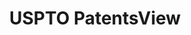 ---
layout: default
bigquery: https://console.cloud.google.com/bigquery?p=patents-public-data&d=patentsview&page=dataset
citation: Attribution should be given to PatentsView for use, distribution, or derivative
  works.
code: https://github.com/CSSIP-AIR/PatentsView-Code-Snippets/
contributors: USPTO
cost: None
description: 'PatentsView includes US patent data including raw data (summaries, applications,
  pregrant applications), disambugations of inventors and assignees, and inventor
  gender estimates.  Also foreign priority data, # of figures and sheets, and government
  interest statements.'
documentation: https://patentsview.org/query/builder-faqs
last_edit: 04/07/2022, 04:34:09
location: https://patentsview.org/
maintained_by: USPTO
record_creation_timestamp: 12/2/2020 17:20:46
schema_fields:
- subsection_id
- name_first
- rule_47
- num_sheets
- disamb_assignee_id_20200331
- male_flag
- organization_id
- lawyer_id
- symbol_position
- subclass
- disamb_inventor_id_20200630
- disamb_inventor_id_20170307
- term_disclaimer
- doctype
- disamb_inventor_id_20190820
- sector_title
- rawlocation_id
- gi_statement
- name
- fname
- filename
- disamb_inventor_id_20171226
- citation_id
- designation
- text
- rel_id
- category_id
- latitude
- publication_number
- state
- action_date
- term_grant
- location_id
- status
- ipc_version_indicator
- disamb_inventor_id_20180528
- disamb_inventor_id_20171003
- applicant_type
- county_fips
- rawassignee_id
- disamb_inventor_id_20191008
- assignee_id
- disamb_inventor_id_20200929
- disamb_inventor_id_20201229
- id
- mainclass_id
- f102_date
- sequence
- classification_value
- lname
- num
- number
- application_id
- main_group
- level_three
- subcategory_id
- disamb_inventor_id_20200331
- attribution_status
- city
- section
- date
- classification_status
- disamb_assignee_id_20190312
- title
- organization
- _371_date
- county
- disamb_inventor_id_20191231
- disamb_assignee_id_20200929
- field_id
- disamb_inventor_id_20170808
- disamb_assignee_id_20191231
- f371_date
- group
- kind
- dependent
- latin_name
- classification_data_source
- num_claims
- reldocno
- doc_type
- disamb_assignee_id_20181127
- term_extension
- exemplary
- level_two
- name_last
- disamb_assignee_id_20191008
- abstract
- role
- type
- subgroup
- disamb_assignee_id_20190820
- subgroup_id
- level_one
- classification_level
- series_code
- uuid
- subclass_id
- variety
- disamb_inventor_id_20190312
- male
- group_id
- patent_id
- inventor_id
- num_figures
- category
- length
- disclaimer_date
- rawinventor_id
- section_id
- disamb_inventor_id_20181127
- deceased
- longitude
- latlong
- state_fips
- country_transformed
- disamb_assignee_id_20200630
- withdrawn
- relkind
- _102_date
- ipc_class
- field_title
- lapse_of_patent
- country
- contract_award_number
shortname: patentsview
tags:
- disambiguation
- United States
- gender
terms_of_use: Creative Commons Attribution 4.0 International License.
timeframe: 1963-1999
title: USPTO PatentsView
uuid: cf1780b1-e265-4e49-8d1d-83b9cfe0fd9a
---